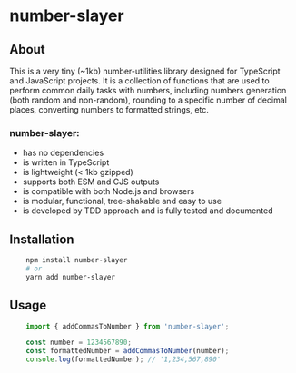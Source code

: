 # number-slayer

## About

This is a very tiny (~1kb) number-utilities library designed for TypeScript and JavaScript projects. It is a collection of functions that are used to perform common daily tasks with numbers, including numbers generation (both random and non-random), rounding to a specific number of decimal places, converting numbers to formatted strings, etc.

### number-slayer:
- has no dependencies
- is written in TypeScript
- is lightweight (< 1kb gzipped)
- supports both ESM and CJS outputs
- is compatible with both Node.js and browsers
- is modular, functional, tree-shakable and easy to use
- is developed by TDD approach and is fully tested and documented
## Installation

```sh
    npm install number-slayer
    # or
    yarn add number-slayer
```

## Usage

```ts
    import { addCommasToNumber } from 'number-slayer';

    const number = 1234567890;
    const formattedNumber = addCommasToNumber(number);
    console.log(formattedNumber); // '1,234,567,890'
```


